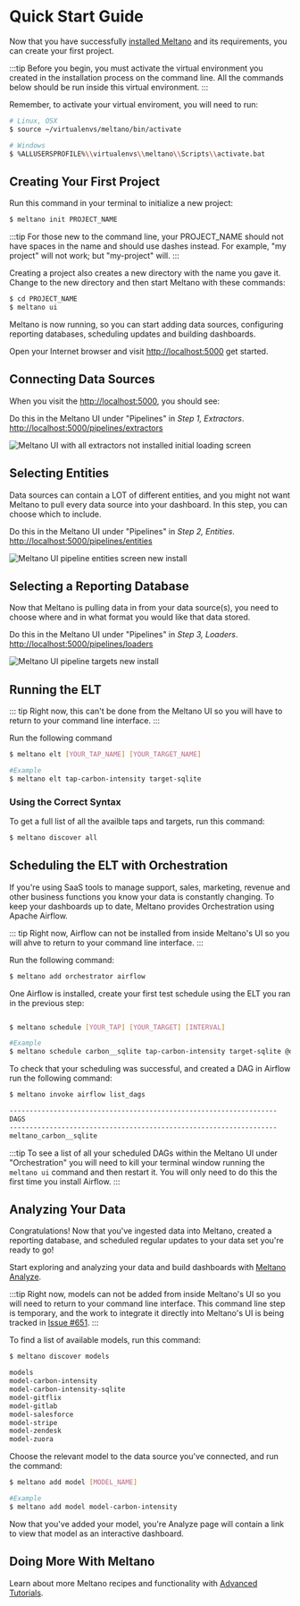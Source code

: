 # Quick Start Guide

Now that you have successfully [installed Meltano]('/docs/installation.html) and its requirements, you can create your first project. 

:::tip
Before you begin, you must activate the virtual environment you created in the installation process on the command line. All the commands below should be run inside this virtual environment.
:::

Remember, to activate your virtual enviroment, you will need to run: 

```bash
# Linux, OSX
$ source ~/virtualenvs/meltano/bin/activate

# Windows
$ %ALLUSERSPROFILE%\\virtualenvs\\meltano\\Scripts\\activate.bat
```

## Creating Your First Project

Run this command in your terminal to initialize a new project:

```bash
$ meltano init PROJECT_NAME
```

:::tip
For those new to the command line, your PROJECT_NAME should not have spaces in the name and should use dashes instead. For example, "my project" will not work; but "my-project" will.
:::

Creating a project also creates a new directory with the name you gave it. Change to the new directory and then start Meltano with these commands:

```bash
$ cd PROJECT_NAME
$ meltano ui
```

Meltano is now running, so you can start adding data sources, configuring reporting databases, scheduling updates and building dashboards. 

Open your Internet browser and visit  [http://localhost:5000](http://localhost:5000) get started.

## Connecting Data Sources

When you visit the [http://localhost:5000](http://localhost:5000), you should see:

Do this in the Meltano UI under "Pipelines" in *Step 1, Extractors*. [http://localhost:5000/pipelines/extractors](http://localhost:5000/pipelines/extractors)

![Meltano UI with all extractors not installed initial loading screen](/screenshots/meltano-extractors-newinstall.png)

## Selecting Entities

Data sources can contain a LOT of different entities, and you might not want Meltano to pull every data source into your dashboard. In this step, you can choose which to include.

Do this in the Meltano UI under "Pipelines" in *Step 2, Entities*. [http://localhost:5000/pipelines/entities](http://localhost:5000/pipelines/entities)

![Meltano UI pipeline entities screen new install](/screenshots/meltano-pipeline-entities-quickstart.png)

## Selecting a Reporting Database

Now that Meltano is pulling data in from your data source(s), you need to choose where and in what format you would like that data stored. 

Do this in the Meltano UI under "Pipelines" in *Step 3, Loaders*. [http://localhost:5000/pipelines/loaders](http://localhost:5000/pipelines/loaders)

![Meltano UI pipeline targets new install](/screenshots/meltano-extractors-newinstall.png)

## Running the ELT

::: tip
Right now, this can't be done from the Meltano UI so you will have to return to your command line interface. 
:::

Run the following command

```bash
$ meltano elt [YOUR_TAP_NAME] [YOUR_TARGET_NAME]

#Example
$ meltano elt tap-carbon-intensity target-sqlite
```

### Using the Correct Syntax

To get a full list of all the availble taps and targets, run this command:

```bash
$ meltano discover all
```

## Scheduling the ELT with Orchestration

If you're using SaaS tools to manage support, sales, marketing, revenue and other business functions you know your data is constantly changing. To keep your dashboards up to date, Meltano provides Orchestration using Apache Airflow.

::: tip
Right now, Airflow can not be installed from inside Meltano's UI so you will ahve to return to your command line interface.
:::

Run the following command:

```bash
$ meltano add orchestrator airflow
```

One Airflow is installed, create your first test schedule using the ELT you ran in the previous step:

```bash

$ meltano schedule [YOUR_TAP] [YOUR_TARGET] [INTERVAL]

#Example
$ meltano schedule carbon__sqlite tap-carbon-intensity target-sqlite @daily
```

To check that your scheduling was successful, and created a DAG in Airflow run the following command:

```bash
$ meltano invoke airflow list_dags

-------------------------------------------------------------------
DAGS
-------------------------------------------------------------------
meltano_carbon__sqlite
```

:::tip
To see a list of all your scheduled DAGs within the Meltano UI under "Orchestration" you will need to kill your terminal window running the `meltano ui` command and then restart it. You will only need to do this the first time you install Airflow.
:::

## Analyzing Your Data

Congratulations! Now that you've ingested data into Meltano, created a reporting database, and scheduled regular updates to your data set you're ready to go! 

Start exploring and analyzing your data and build dashboards with [Meltano Analyze](http://localhost:5000/analyze).

:::tip
Right now, models can not be added from inside Meltano's UI so you will need to return to your command line interface. This command line step is temporary, and the work to integrate it directly into Meltano's UI is being tracked in [Issue #651](https://gitlab.com/meltano/meltano/issues/651).
:::

To find a list of available models, run this command:

```bash
$ meltano discover models

models
model-carbon-intensity
model-carbon-intensity-sqlite
model-gitflix
model-gitlab
model-salesforce
model-stripe
model-zendesk
model-zuora
```

Choose the relevant model to the data source you've connected, and run the command:

```bash
$ meltano add model [MODEL_NAME]

#Example
$ meltano add model model-carbon-intensity
```

Now that you've added your model, you're Analyze page will contain a link to view that model as an interactive dashboard.


## Doing More With Meltano

Learn about more Meltano recipes and functionality with [Advanced Tutorials](/docs/tutorial.html).